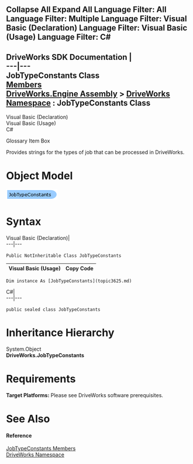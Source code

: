 Collapse All Expand All Language Filter: All  Language Filter: Multiple  Language Filter: Visual Basic (Declaration) Language Filter: Visual Basic (Usage) Language Filter: C#  
---  
DriveWorks SDK Documentation  |   
---|---  
JobTypeConstants Class   
[Members](topic3626.md)   
[DriveWorks.Engine Assembly](topic2156.md) > [DriveWorks Namespace](topic2159.md) : JobTypeConstants Class  
---  
  
Visual Basic (Declaration)    
Visual Basic (Usage)    
C# 

Glossary Item Box

Provides strings for the types of job that can be processed in DriveWorks. 

# Object Model

![](dotnetdiagramimages/image163.png)

# Syntax

Visual Basic (Declaration)|   
---|---  
      
    
    Public NotInheritable Class JobTypeConstants   
  
Visual Basic (Usage)| Copy Code  
---|---  
      
    
    Dim instance As [JobTypeConstants](topic3625.md)  
  
C#|   
---|---  
      
    
    public sealed class JobTypeConstants   
  
# Inheritance Hierarchy

System.Object  
**DriveWorks.JobTypeConstants**  


# Requirements

**Target Platforms:** Please see DriveWorks software prerequisites.

# See Also

#### Reference

[JobTypeConstants Members](topic3626.md)   
[DriveWorks Namespace](topic2159.md)


